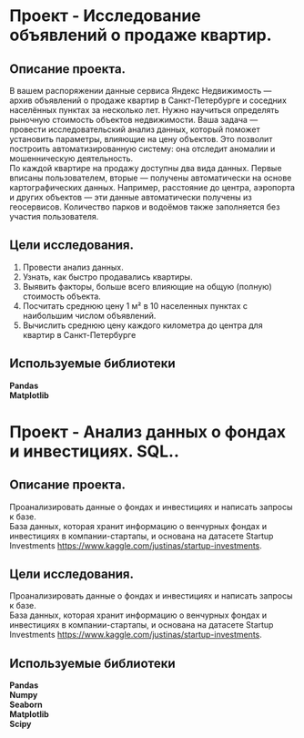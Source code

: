 # Проект - Исследование объявлений о продаже квартир.


## Описание проекта.

В вашем распоряжении данные сервиса Яндекс Недвижимость — архив объявлений о продаже квартир в Санкт-Петербурге и соседних населённых пунктах за несколько лет. Нужно научиться определять рыночную стоимость объектов недвижимости. Ваша задача — провести исследовательский анализ данных, который поможет установить параметры, влияющие на цену объектов. Это позволит построить автоматизированную систему: она отследит аномалии и мошенническую деятельность.\
По каждой квартире на продажу доступны два вида данных. Первые вписаны пользователем, вторые — получены автоматически на основе картографических данных. Например, расстояние до центра, аэропорта и других объектов — эти данные автоматически получены из геосервисов. Количество парков и водоёмов также заполняется без участия пользователя. 


## Цели исследования.

1. Провести анализ данных.
2. Узнать, как быстро продавались квартиры.
3. Выявить факторы, больше всего влияющие на общую (полную) стоимость объекта.
4. Посчитать среднюю цену 1 м² в 10 населенных пунктах с наибольшим числом объявлений.
5. Вычислить среднюю цену каждого километра до центра для квартир в Санкт-Петербурге


## Используемые библиотеки
**Pandas**\
**Matplotlib**

# Проект - Анализ данных о фондах и инвестициях. SQL..


## Описание проекта.

Проанализировать данные о фондах и инвестициях и написать запросы к базе.\
База данных, которая хранит информацию о венчурных фондах и инвестициях в компании-стартапы, и основана на датасете Startup Investments https://www.kaggle.com/justinas/startup-investments.


## Цели исследования.

Проанализировать данные о фондах и инвестициях и написать запросы к базе.\
База данных, которая хранит информацию о венчурных фондах и инвестициях в компании-стартапы, и основана на датасете Startup Investments https://www.kaggle.com/justinas/startup-investments.


## Используемые библиотеки
**Pandas**\
**Numpy**\
**Seaborn**\
**Matplotlib**\
**Scipy**
